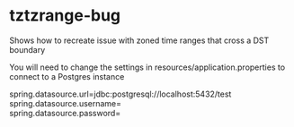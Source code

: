 # tztzrange-bug
Shows how to recreate issue with zoned time ranges that cross a DST boundary

You will need to change the settings in resources/application.properties to connect to a Postgres instance

spring.datasource.url=jdbc:postgresql://localhost:5432/test<br>
spring.datasource.username=<your username><br>
spring.datasource.password=<your password>
